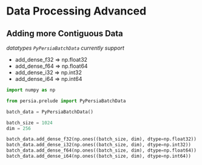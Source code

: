 # Data Processing Advanced

## Adding more Contiguous Data

*datatypes `PyPersiaBatchData` currently support*
- add_dense_f32 => np.float32 
- add_dense_f64 => np.float64
- add_dense_i32 =>  np.int32
- add_dense_i64 => np.int64


```python
import numpy as np

from persia.prelude import PyPersiaBatchData

batch_data = PyPersiaBatchData()

batch_size = 1024
dim = 256

batch_data.add_dense_f32(np.ones((batch_size, dim), dtype=np.float32))
batch_data.add_dense_i32(np.ones((batch_size, dim), dtype=np.int32))
batch_data.add_dense_f64(np.ones((batch_size, dim), dtype=np.float64))
batch_data.add_dense_i64(np.ones((batch_size, dim), dtype=np.int64))
```
